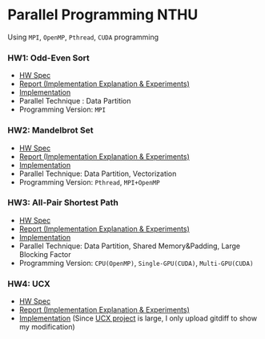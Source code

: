 # Parallel Programming NTHU

Using `MPI`, `OpenMP`, `Pthread`, `CUDA` programming

### HW1: Odd-Even Sort
- [HW Spec](HW/hw1/PP_2023_HW1.pdf)
- [Report (Implementation Explanation & Experiments)](HW/hw1/hw1_109062101.pdf)
- [Implementation](HW/hw1/)
- Parallel Technique : Data Partition
- Programming Version: `MPI`
### HW2: Mandelbrot Set
- [HW Spec](HW/hw2/PP_2023_HW2.pdf)
- [Report (Implementation Explanation & Experiments)](HW/hw2/hw2_109062101.pdf)
- [Implementation](HW/hw2/)
- Parallel Technique: Data Partition, Vectorization
- Programming Version: `Pthread`, `MPI+OpenMP`
### HW3: All-Pair Shortest Path
- [HW Spec](HW/hw3/PP_2023_HW3.pdf)
- [Report (Implementation Explanation & Experiments)](HW/hw3/hw3_109062101.pdf)
- [Implementation](HW/hw3/)
- Parallel Technique: Data Partition, Shared Memory&Padding, Large Blocking Factor
- Programming Version: `CPU(OpenMP)`, `Single-GPU(CUDA)`, `Multi-GPU(CUDA)`
### HW4: UCX
- [HW Spec](HW/hw4/PP_2023_HW4.pdf)
- [Report (Implementation Explanation & Experiments)](HW/hw4/hw4_109062101.pdf)
- [Implementation](HW/hw4/hw4.diff) (Since [UCX project](https://github.com/NTHU-LSALAB/UCX-lsalab) is large, I only upload gitdiff to show my modification)
